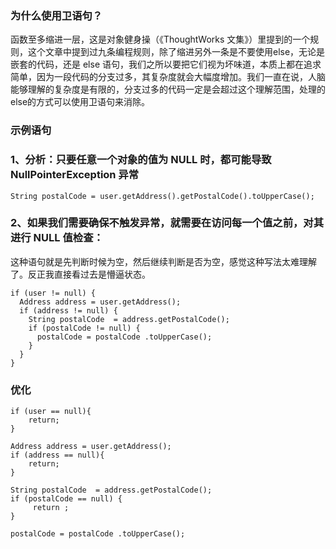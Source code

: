 ### 为什么使用卫语句？

函数至多缩进一层，这是对象健身操（《ThoughtWorks 文集》）里提到的一个规则，这个文章中提到过九条编程规则，除了缩进另外一条是不要使用else，无论是嵌套的代码，还是 else 语句，我们之所以要把它们视为坏味道，本质上都在追求简单，因为一段代码的分支过多，其复杂度就会大幅度增加。我们一直在说，人脑能够理解的复杂度是有限的，分支过多的代码一定是会超过这个理解范围，处理的else的方式可以使用卫语句来消除。

### 示例语句



### 1、分析：只要任意一个对象的值为 NULL 时，都可能导致 NullPointerException 异常

```jshelllanguage
String postalCode = user.getAddress().getPostalCode().toUpperCase();
```

### 2、如果我们需要确保不触发异常，就需要在访问每一个值之前，对其进行 NULL 值检查：

这种语句就是先判断时候为空，然后继续判断是否为空，感觉这种写法太难理解了。反正我直接看过去是懵逼状态。

```jshelllanguage
if (user != null) {  
  Address address = user.getAddress();  
  if (address != null) {      
    String postalCode  = address.getPostalCode();        
    if (postalCode != null) {                
      postalCode = postalCode .toUpperCase();         
    }    
  }
}
```

### 优化

```jshelllanguage
if (user == null){
    return;
} 

Address address = user.getAddress();  
if (address == null){
    return;
}

String postalCode  = address.getPostalCode();
if (postalCode == null) { 
     return ;
}
 
postalCode = postalCode .toUpperCase();      

```


















